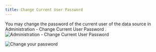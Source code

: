 ```yaml
---
title: Change Current User Password
---
```

You may change the password of the current user of the data source in Administration - Change Current User Password .  
![Administration - Change Current User Password](/img/en/rdm/mac/clip10450.png) 

![Change your password](/img/en/rdm/mac/clip10135.png) 